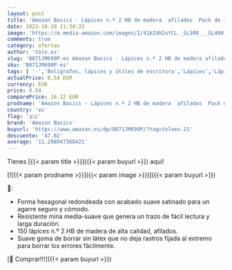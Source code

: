 ```yaml
---
layout: post
title: 'Amazon Basics - Lápices n.º 2 HB de madera  afilados  Pack de 150'
date: 2022-10-10 11:34:33
image: 'https://m.media-amazon.com/images/I/41bIUH2uYCL._SL500_._SL400_.jpg'
comments: true
category: ofertas
author: 'tole.es'
slug: 'B071JM699P-es Amazon Basics - Lápices n.º 2 HB de madera afilados Pack...'
sku: 'B071JM699P-es'
tags: [ '-','Bolígrafos, lápices y útiles de escritura','Lápices','Lápices de madera','Oficina y papelería','amazon','amazon basics','basics','lápices','🇪🇸', ]
actualPrice: 8.54 EUR
currency: EUR
price: 8.54
comparePrice: 16.12 EUR
prodname: 'Amazon Basics - Lápices n.º 2 HB de madera  afilados  Pack de 150'
country: 'es'
flag: '🇪🇸'
brand: 'Amazon Basics'
buyurl: 'https://www.amazon.es/dp/B071JM699P/?tag=tolees-21'
descuento: '47.02'
average: '11.298947368421'
---
```


Tienes [{{< param title >}}]({{< param buyurl >}}) aqui!

[![{{< param prodname >}}]({{< param image >}})]({{< param buyurl >}})

🔎:

- Forma hexagonal redondeada con acabado suave satinado para un agarre seguro y cómodo.
- Resistente mina media-suave que genera un trazo de fácil lectura y larga duración.
- 150 lápices n.º 2 HB de madera de alta calidad, afilados.
- Suave goma de borrar sin látex que no deja rastros fijada al extremo para borrar los errores fácilmente.

[🛒 Comprar!!!]({{< param buyurl >}})
